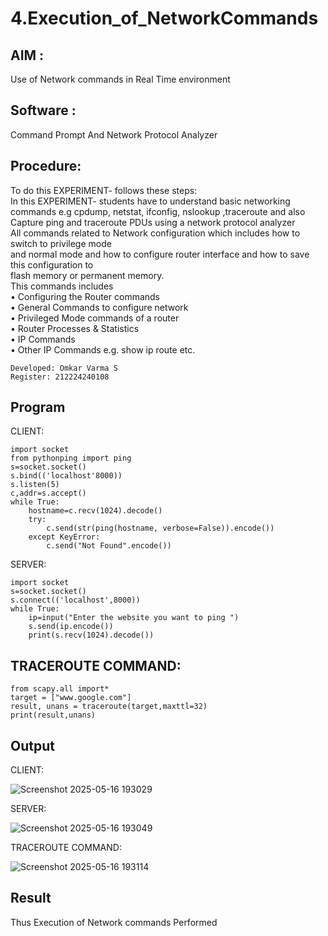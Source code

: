 # 4.Execution_of_NetworkCommands

## AIM :
Use of Network commands in Real Time environment

## Software : 
Command Prompt And Network Protocol Analyzer

## Procedure: 
To do this EXPERIMENT- follows these steps:
<BR>
In this EXPERIMENT- students have to understand basic networking commands e.g cpdump, netstat, ifconfig, nslookup ,traceroute and also Capture ping and traceroute PDUs using a network protocol analyzer 
<BR>
All commands related to Network configuration which includes how to switch to privilege mode
<BR>
and normal mode and how to configure router interface and how to save this configuration to
<BR>
flash memory or permanent memory.
<BR>
This commands includes
<BR>
• Configuring the Router commands
<BR>
• General Commands to configure network
<BR>
• Privileged Mode commands of a router 
<BR>
• Router Processes & Statistics
<BR>
• IP Commands
<BR>
• Other IP Commands e.g. show ip route etc.
<BR>

```
Developed: Omkar Varma S
Register: 212224240108

```

## Program

CLIENT:
```
import socket 
from pythonping import ping 
s=socket.socket() 
s.bind(('localhost'8000)) 
s.listen(5) 
c,addr=s.accept() 
while True: 
    hostname=c.recv(1024).decode() 
    try: 
        c.send(str(ping(hostname, verbose=False)).encode()) 
    except KeyError: 
        c.send("Not Found".encode())
```

SERVER:
```
import socket 
s=socket.socket() 
s.connect(('localhost',8000)) 
while True: 
    ip=input("Enter the website you want to ping ") 
    s.send(ip.encode()) 
    print(s.recv(1024).decode())
```
## TRACEROUTE COMMAND:
```
from scapy.all import* 
target = ["www.google.com"] 
result, unans = traceroute(target,maxttl=32) 
print(result,unans)
```

## Output

CLIENT:

![Screenshot 2025-05-16 193029](https://github.com/user-attachments/assets/834bfb43-a017-4279-b8a7-b8de85888336)


SERVER:

![Screenshot 2025-05-16 193049](https://github.com/user-attachments/assets/bbf54b77-93ee-4c06-8689-9a2bbe575fec)


TRACEROUTE COMMAND:

![Screenshot 2025-05-16 193114](https://github.com/user-attachments/assets/fa5afa55-8397-4b66-ab9e-fbf83eb5b308)




## Result
Thus Execution of Network commands Performed 
